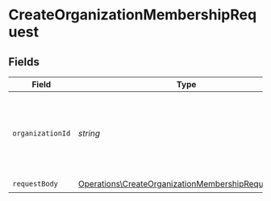 # CreateOrganizationMembershipRequest


## Fields

| Field                                                                                                                    | Type                                                                                                                     | Required                                                                                                                 | Description                                                                                                              |
| ------------------------------------------------------------------------------------------------------------------------ | ------------------------------------------------------------------------------------------------------------------------ | ------------------------------------------------------------------------------------------------------------------------ | ------------------------------------------------------------------------------------------------------------------------ |
| `organizationId`                                                                                                         | *string*                                                                                                                 | :heavy_check_mark:                                                                                                       | The ID of the organization where the new membership will be created                                                      |
| `requestBody`                                                                                                            | [Operations\CreateOrganizationMembershipRequestBody](../../Models/Operations/CreateOrganizationMembershipRequestBody.md) | :heavy_check_mark:                                                                                                       | N/A                                                                                                                      |